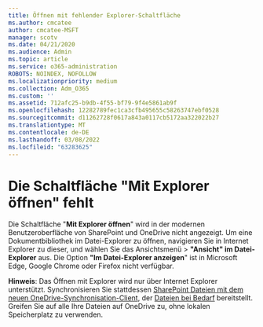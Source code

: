 ```yaml
---
title: Öffnen mit fehlender Explorer-Schaltfläche
ms.author: cmcatee
author: cmcatee-MSFT
manager: scotv
ms.date: 04/21/2020
ms.audience: Admin
ms.topic: article
ms.service: o365-administration
ROBOTS: NOINDEX, NOFOLLOW
ms.localizationpriority: medium
ms.collection: Adm_O365
ms.custom: ''
ms.assetid: 712afc25-b9db-4f55-bf79-9f4e5861ab9f
ms.openlocfilehash: 12282789fec1ca3cfb495655c58263747ebf0528
ms.sourcegitcommit: d11262728f0617a843a0117cb5172aa322022b27
ms.translationtype: MT
ms.contentlocale: de-DE
ms.lasthandoff: 03/08/2022
ms.locfileid: "63283625"
---
```

# <a name="the-open-with-explorer-button-is-missing"></a>Die Schaltfläche "Mit Explorer öffnen" fehlt

Die Schaltfläche "**Mit Explorer öffnen**" wird in der modernen Benutzeroberfläche von SharePoint und OneDrive nicht angezeigt. Um eine Dokumentbibliothek im Datei-Explorer zu öffnen, navigieren Sie in Internet Explorer zu dieser, und wählen Sie das Ansichtsmenü \> **"Ansicht" im Datei-Explorer** aus. Die Option **"Im Datei-Explorer anzeigen**" ist in Microsoft Edge, Google Chrome oder Firefox nicht verfügbar. 
  
**Hinweis**: Das Öffnen mit Explorer wird nur über Internet Explorer unterstützt. Synchronisieren Sie stattdessen [SharePoint Dateien mit dem neuen OneDrive-Synchronisation-Client](https://support.office.com/article/6de9ede8-5b6e-4503-80b2-6190f3354a88.aspx), der [Dateien bei Bedarf](https://support.office.com/article/0e6860d3-d9f3-4971-b321-7092438fb38e.aspx) bereitstellt. Greifen Sie auf alle Ihre Dateien auf OneDrive zu, ohne lokalen Speicherplatz zu verwenden. 
  


